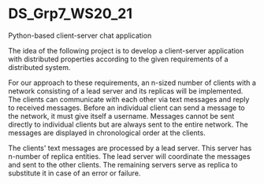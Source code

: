 # DS_Grp7_WS20_21

Python-based client-server chat application

The idea of the following project is to develop a client-server application with distributed properties according to the given requirements of a distributed system.

For our approach to these requirements, an n-sized number of clients with a network consisting of a lead server and its replicas will be implemented. The clients can communicate with each other via text messages and reply to received messages. Before an individual client can send a message to the network, it must give itself a username. Messages cannot be sent directly to individual clients but are always sent to the entire network. The messages are displayed in chronological order at the clients.  

The clients' text messages are processed by a lead server. This server has n-number of replica entities. The lead server will coordinate the messages and sent to the other clients. The remaining servers serve as replica to substitute it in case of an error or failure.  


